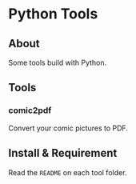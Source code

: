 # Python Tools

## About

Some tools build with Python.

## Tools

### comic2pdf

Convert your comic pictures to PDF.

## Install & Requirement

Read the `README` on each tool folder.
